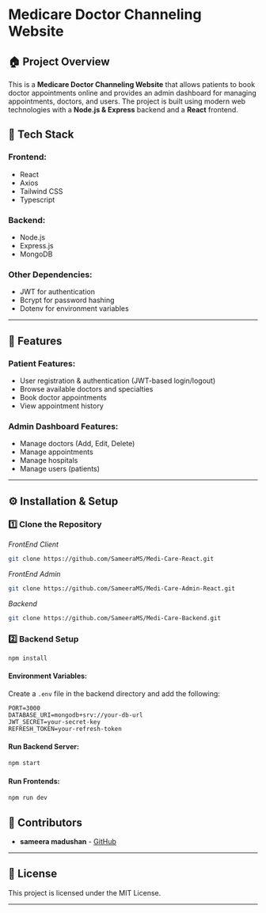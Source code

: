 # **Medicare Doctor Channeling Website**

## 🏠 **Project Overview**
This is a **Medicare Doctor Channeling Website** that allows patients to book doctor appointments online and provides an admin dashboard for managing appointments, doctors, and users. The project is built using modern web technologies with a **Node.js & Express** backend and a **React** frontend.

## 🚀 **Tech Stack**
### **Frontend:**
- React
- Axios
- Tailwind CSS
- Typescript

### **Backend:**
- Node.js
- Express.js
- MongoDB

### **Other Dependencies:**
- JWT for authentication
- Bcrypt for password hashing
- Dotenv for environment variables

---

## 🔧 **Features**
### **Patient Features:**
- User registration & authentication (JWT-based login/logout)
- Browse available doctors and specialties
- Book doctor appointments
- View appointment history

### **Admin Dashboard Features:**
- Manage doctors (Add, Edit, Delete)
- Manage appointments
- Manage hospitals
- Manage users (patients)

---

## ⚙️ **Installation & Setup**

### **1️⃣ Clone the Repository**
*FrontEnd Client*
```sh
git clone https://github.com/SameeraMS/Medi-Care-React.git
```
*FrontEnd Admin*
```sh
git clone https://github.com/SameeraMS/Medi-Care-Admin-React.git
```
*Backend*
```sh
git clone https://github.com/SameeraMS/Medi-Care-Backend.git
```

### **2️⃣ Backend Setup**
```sh
npm install
```
#### **Environment Variables:**
Create a `.env` file in the backend directory and add the following:
```env
PORT=3000
DATABASE_URI=mongodb+srv://your-db-url
JWT_SECRET=your-secret-key
REFRESH_TOKEN=your-refresh-token
```
#### **Run Backend Server:**
```sh
npm start
```

#### **Run Frontends:**
```sh
npm run dev
```

## 👥 Contributors
- **sameera madushan** - [GitHub](https://github.com/SameeraMS)

---

## 📜 License
This project is licensed under the MIT License.

---

